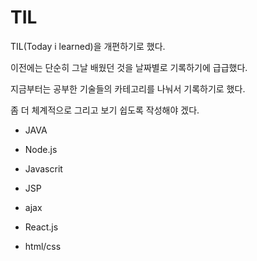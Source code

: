 # TIL

TIL(Today i learned)을 개편하기로 했다.

이전에는 단순히 그날 배웠던 것을 날짜별로 기록하기에 급급했다.

지금부터는 공부한 기술들의 카테고리를 나눠서 기록하기로 했다.

좀 더 체계적으로 그리고 보기 쉽도록 작성해야 겠다.

* JAVA

* Node.js

* Javascrit

* JSP

* ajax

* React.js

* html/css
